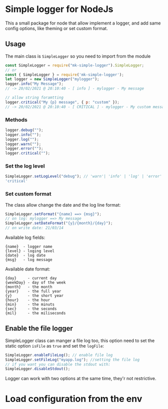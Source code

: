 # Simple logger for NodeJs

This a small package for node that allow implement a logger, and add same
config options, like theming or set custom format.

## Usage

The main class is `SimpleLogger` so you need to import from the module

```js
const SimpleLogger = require("mk-simple-logger").SimpleLogger;
// or
const { SimpleLogger } = require('mk-simple-logger');
let logger = new SimpleLogger("mylogger");
logger.info("My Message");
// -> 20/02/2021 @ 20:10:40 - [ info ] - mylogger - My message

// allow string foramtting
logger.critical("My {p} message", { p: "custom" });
// -> 20/02/2021 @ 20:10:40 - [ CRITICAL ] - mylogger - My custom message
```

### Methods

```js
logger.debug("");
logger.info("");
logger.log("");
logger.warn("");
logger.error("");
logger.critical("");
```

### Set the log level

```js
SimpleLogger.setLogLevel("debug"); // 'warn'| 'info' | 'log' | 'error' |
'critical'
```

### Set custom format

The class allow change the date and the log line format:

```js
SimpleLogger.setFormat("{name} ==> {msg}");
// on log: mylogger ==> My message
SimpleLogger.setDateFormat("{y}/{month}/{day}");
// on write date: 21/03/14
```

Available log fields:

```
{name}  - logger name
{level} - loging level
{date}  - log date
{msg}   - log message
```

Available date format:

```
{day}     - current day
{weekDay} - day of the week
{month}   - the month
{year}    - the full year
{y}       - the short year
{hour}    - the hour
{min}     - the minuts
{sec}     - the seconds
{mil}     - the miliseconds
```

## Enable the file logger

SimpleLogger class can manger a file log too, this option need to set
the static option `isFile` as `true` and set the `logFile`:

```js
SimpleLogger.enableFileLog(); // enable file log
SimpleLogger.setFileLog("myapp.log"); //setting the file log
// if you want you can disable the stdout with:
SimpleLogger.disableStdout();
```

Logger can work with two options at the same time, they'r not restrictive.

# Load configuration from the env

